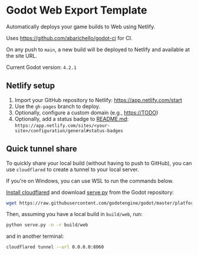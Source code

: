 # Godot Web Export Template

Automatically deploys your game builds to Web using Netlify.

Uses <https://github.com/abarichello/godot-ci> for CI.

On any push to `main`, a new build will be deployed to Netlify and available at the site URL.

Current Godot version: `4.2.1`

## Netlify setup

1. Import your GitHub repository to Netlify: <https://app.netlify.com/start>
2. Use the `gh-pages` branch to deploy.
3. Optionally, configure a custom domain (e.g., <https://TODO>)
4. Optionally, add a status badge to [README.md](README.md): `https://app.netlify.com/sites/<your-site>/configuration/general#status-badges`

## Quick tunnel share

To quickly share your local build (without having to push to GitHub), you can use `cloudflared` to create a tunnel to your local server.

If you're on Windows, you can use WSL to run the commands below.

[Install cloudflared](https://developers.cloudflare.com/cloudflare-one/connections/connect-networks/downloads/)
and download [serve.py](https://raw.githubusercontent.com/godotengine/godot/master/platform/web/serve.py) from the Godot repository:

```bash
wget https://raw.githubusercontent.com/godotengine/godot/master/platform/web/serve.py
```

Then, assuming you have a local build in `build/web`, run:

```bash
python serve.py -n -r build/web
```

and in another terminal:

```bash
cloudflared tunnel --url 0.0.0.0:8060
```
